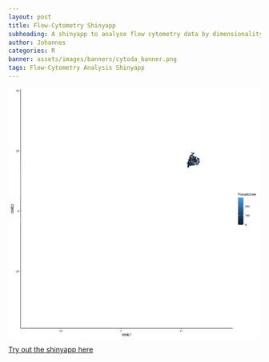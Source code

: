 ```yaml
---
layout: post
title: Flow-Cytometry Shinyapp
subheading: A shinyapp to analyse flow cytometry data by dimensionality reduction and clustering methods.
author: Johannes
categories: R
banner: assets/images/banners/cytoda_banner.png
tags: Flow-Cytometry Analysis Shinyapp
---
```


<img src="/assets/gif/pseudotime.gif" width="500" height="500" style="display: block; margin-left: auto; margin-right: auto;"/>

<a href="https://johannesschroth.shinyapps.io/cytoda/" target="_blank">Try out the shinyapp here</a>